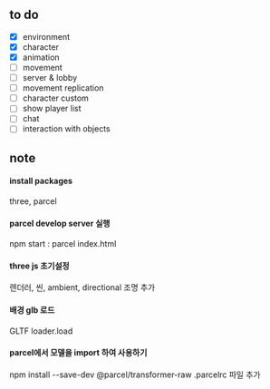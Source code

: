 ## to do

- [x] environment
- [x] character
- [x] animation
- [ ] movement
- [ ] server & lobby
- [ ] movement replication
- [ ] character custom
- [ ] show player list
- [ ] chat
- [ ] interaction with objects

## note
#### install packages
three, parcel

#### parcel develop server 실행
npm start : parcel index.html

#### three js 초기설정
렌더러, 씬, ambient, directional 조명 추가

#### 배경 glb 로드
GLTF loader.load

#### parcel에서 모델을 import 하여 사용하기
npm install --save-dev @parcel/transformer-raw
.parcelrc 파일 추가

